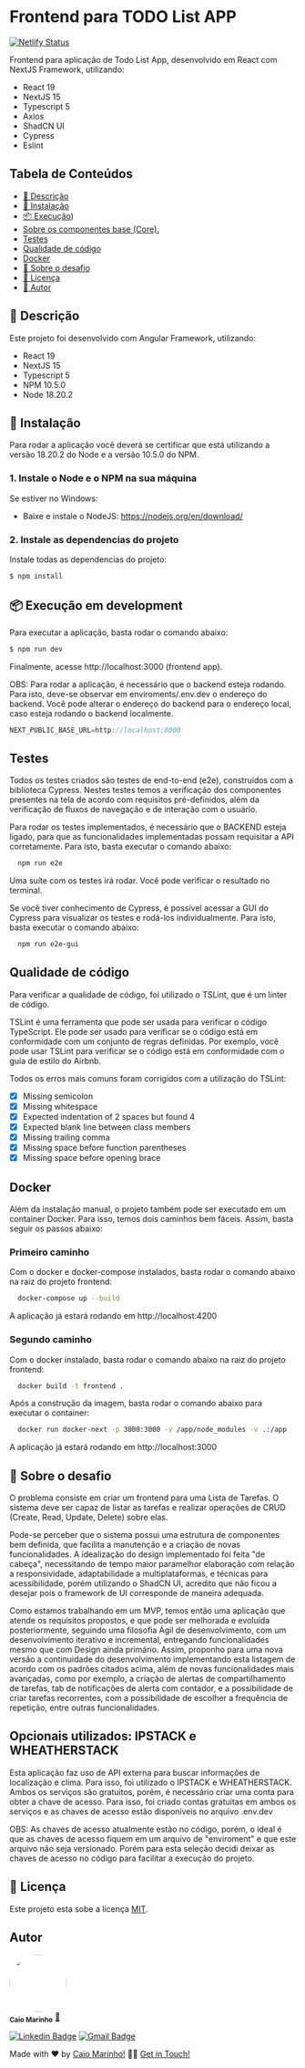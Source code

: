 # Frontend para TODO List APP

[![Netlify Status](https://api.netlify.com/api/v1/badges/db52211b-33d7-4097-bd53-5e4219258cb2/deploy-status)](https://app.netlify.com/sites/jolly-tarsier-4e4b89/deploys)

Frontend para aplicação de Todo List App, desenvolvido em React com NextJS Framework, utilizando:
- React 19
- NextJS 15
- Typescript 5
- Axios
- ShadCN UI
- Cypress
- Eslint


## **Tabela de Conteúdos**

- [📝 Descrição](#descrição)
- [🚀 Instalação](#instalação)
- [📦 Execução](#execução))
- [Sobre os componentes base (Core).](#sobre-os-componentes-base-(core))
- [Testes](#testes)
- [Qualidade de código](#qualidade-de-código)
- [Docker](#docker)
- [🚀 Sobre o desafio](#sobre-o-desafio)
- [📝 Licença](#licença)
- [📝 Autor](#autor)

## 📝 Descrição

Este projeto foi desenvolvido com Angular Framework, utilizando:

- React 19
- NextJS 15
- Typescript 5
- NPM 10.5.0
- Node 18.20.2

## 🚀 Instalação

Para rodar a aplicação você deverá se certificar que está utilizando a versão 18.20.2 do Node e a versão 10.5.0 do NPM.

### 1. Instale o Node e o NPM na sua máquina

Se estiver no Windows:

- Baixe e instale o NodeJS: https://nodejs.org/en/download/

### 2. Instale as dependencias do projeto

Instale todas as dependencias do projeto:

```sh
$ npm install
```

## 📦 Execução em development

Para executar a aplicação, basta rodar o comando abaixo:

```sh
$ npm run dev
```

Finalmente, acesse http://localhost:3000 (frontend app).

OBS: Para rodar a aplicação, é necessário que o backend esteja rodando. Para isto, deve-se observar em enviroments/.env.dev o endereço do backend. Você pode alterar o endereço do backend para o endereço local, caso esteja rodando o backend localmente.

```ts
NEXT_PUBLIC_BASE_URL=http://localhost:8000
```

## Testes

Todos os testes criados são testes de end-to-end (e2e), construídos com a biblioteca Cypress. Nestes testes temos a
verificação dos componentes presentes na tela de acordo com requisitos pré-definidos, além da verificação de fluxos de
navegação e de interação com o usuário.

Para rodar os testes implementados, é necessário que o BACKEND esteja ligado, para que as funcionalidades implementadas
possam requisitar a API corretamente. Para isto, basta executar o comando abaixo:

```bash
  npm run e2e
```

Uma suíte com os testes irá rodar. Você pode verificar o resultado no terminal.

Se você tiver conhecimento de Cypress, é possível acessar a GUI do Cypress para visualizar os testes e rodá-los
individualmente. Para isto, basta executar o comando abaixo:

```bash
  npm run e2e-gui
```

## Qualidade de código

Para verificar a qualidade de código, foi utilizado o TSLint, que é um linter de código.

TSLint é uma ferramenta que pode ser usada para verificar o código TypeScript. Ele pode ser usado para verificar se o
código está em conformidade com um conjunto de regras definidas. Por exemplo, você pode usar TSLint para verificar se o
código está em conformidade com o guia de estilo do Airbnb.

Todos os erros mais comuns foram corrigidos com a utilização do TSLint:

- [x] Missing semicolon
- [x] Missing whitespace
- [x] Expected indentation of 2 spaces but found 4
- [x] Expected blank line between class members
- [x] Missing trailing comma
- [x] Missing space before function parentheses
- [x] Missing space before opening brace

## Docker

Além da instalação manual, o projeto também pode ser executado em um container Docker. Para isso, temos dois caminhos
bem fáceis. Assim, basta seguir os passos abaixo:

### Primeiro caminho

Com o docker e docker-compose instalados, basta rodar o comando abaixo na raiz do projeto frontend:

```bash
  docker-compose up --build
```

A aplicação já estará rodando em http://localhost:4200

### Segundo caminho

Com o docker instalado, basta rodar o comando abaixo na raiz do projeto frontend:

```bash
  docker build -t frontend .
```

Após a construção da imagem, basta rodar o comando abaixo para executar o container:

```bash
  docker run docker-next -p 3000:3000 -v /app/node_modules -v .:/app
```

A aplicação já estará rodando em http://localhost:3000

## 🚀 Sobre o desafio

O problema consiste em criar um frontend para uma Lista de Tarefas. O sistema deve ser capaz de listar as tarefas e realizar operações de CRUD (Create, Read, Update, Delete) sobre elas.

Pode-se perceber que o sistema possui uma estrutura de componentes bem definida, que facilita a manutenção e a criação de novas funcionalidades. A idealização do design implementado foi feita "de cabeça", necessitando de tempo maior paramelhor elaboração com relação a responsividade, adaptabilidade a multiplataformas, e técnicas para acessibilidade, porém utilizando o ShadCN UI, acredito que não ficou a desejar pois o framework de UI corresponde de maneira adequada.

Como estamos trabalhando em um MVP, temos então uma aplicação que atende os requisitos propostos, e que pode ser melhorada e evoluída posteriormente, seguindo uma filosofia Ágil de desenvolvimento, com um desenvolvimento iterativo e incremental, entregando funcionalidades mesmo que com Design ainda primário. Assim, proponho para uma nova versão a continuidade do desenvolvimento implementando esta listagem de acordo com os padrões citados acima, além de novas funcionalidades mais avançadas, como por exemplo, a criação de alertas de compartilhamento de tarefas, tab de notificações de alerta com contador, e a possibilidade de criar tarefas recorrentes, com a possibilidade de escolher a frequência de repetição, entre outras funcionalidades.


## Opcionais utilizados: IPSTACK e WHEATHERSTACK
Esta aplicação faz uso de API externa para buscar informações de localização e clima. Para isso, foi utilizado o IPSTACK e WHEATHERSTACK.
Ambos os serviços são gratuitos, porém, é necessário criar uma conta para obter a chave de acesso. Para isso, foi criado contas gratuitas em ambos os serviços e as chaves de acesso estão disponíveis no arquivo .env.dev

OBS: As chaves de acesso atualmente estão no código, porém, o ideal é que as chaves de acesso fiquem em um arquivo de "enviroment" e que este arquivo não seja versionado.
Porém para esta seleção decidi deixar as chaves de acesso no código para facilitar a execução do projeto.


## 📝 Licença

Este projeto esta sobe a licença [MIT](./LICENSE).

## Autor

<a href="#">
 <img style="border-radius: 50%;" src="https://avatars.githubusercontent.com/u/7137962?v=4" width="100px;" alt=""/>
</a>
 <br />
 <sub><b>Caio Marinho</b></sub>
 <a href="#" title="Caio Marinho">🚀</a>

[![Linkedin Badge](https://img.shields.io/badge/-Caio%20Marinho-blue?style=flat-square&logo=Linkedin&logoColor=white&link=https://www.linkedin.com/in/caiomarinho/)](https://www.linkedin.com/in/caiomarinho/)
[![Gmail Badge](https://img.shields.io/badge/-caiomarinho8@gmail.com-c14438?style=flat-square&logo=Gmail&logoColor=white&link=mailto:caiomarinho8@gmail.com)](mailto:caiomarinho8@gmail.com)

Made with ❤️ by [Caio Marinho!](https://www.linkedin.com/in/caiomarinho/) 👋🏽 [Get in Touch!](https://www.linkedin.com/in/caiomarinho/)

